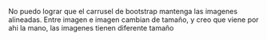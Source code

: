 No puedo lograr que el carrusel de bootstrap mantenga las imagenes alineadas. Entre imagen e imagen cambian de tamaño, y creo que viene por ahi la mano, las imagenes tienen diferente tamaño

